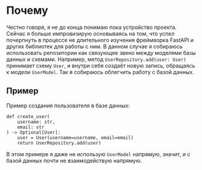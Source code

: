 # Почему

Честно говоря, я не до конца понимаю пока устройство проекта. Сейчас я больше импровизирую основываясь на том, что успел почерпнуть в процессе не длительного изучения фреймворка FastAPI и других библиотек для работы с ним.
В данном случае я собираюсь использовать репозитории как связующее звено между моделями базы данных и схемами. Например, метод `UserRepository.add(user: User)` принимает схему `User`, и внутри себя создаёт новую запись, обращаясь к модели `UserModel`. Так я собираюсь облегчить работу с базой данных.

## Пример

Пример создания пользователя в базе данных:

```python3
def create_user(
    username: str,
    email: str
) -> Optional[User]:
    user = User(username=username, email=email)
    return UserRepository.add(user)
```

В этом примере я даже не использую `UserModel` напрямую, значит, и с базой данных почти не взаимодействую напрямую.